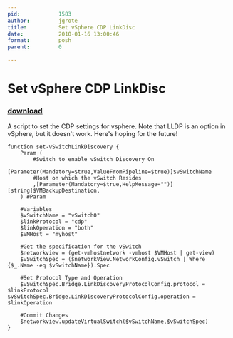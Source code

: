 ```yaml
---
pid:            1583
author:         jgrote
title:          Set vSphere CDP LinkDisc
date:           2010-01-16 13:00:46
format:         posh
parent:         0

---
```


# Set vSphere CDP LinkDisc

### [download](Scripts\1583.ps1)

A script to set the CDP settings for vsphere. Note that LLDP is an option in vSphere, but it doesn't work. Here's hoping for the future!

```posh
function set-vSwitchLinkDiscovery {
    Param (
        #Switch to enable vSwitch Discovery On
         [Parameter(Mandatory=$true,ValueFromPipeline=$true)]$vSwitchName
        #Host on which the vSwitch Resides
        ,[Parameter(Mandatory=$true,HelpMessage="")][string]$VMBackupDestination,
    ) #Param

	#Variables
	$vSwitchName = "vSwitch0"
	$linkProtocol = "cdp"
	$linkOperation = "both"
	$VMHost = "myhost"

	#Get the specification for the vSwitch
	$networkview = (get-vmhostnetwork -vmhost $VMHost | get-view)
	$vSwitchSpec = ($networkView.NetworkConfig.vSwitch | Where {$_.Name -eq $vSwitchName}).Spec

	#Set Protocol Type and Operation
	$vSwitchSpec.Bridge.LinkDiscoveryProtocolConfig.protocol = $linkProtocol	$vSwitchSpec.Bridge.LinkDiscoveryProtocolConfig.operation = $linkOperation

	#Commit Changes
	$networkview.updateVirtualSwitch($vSwitchName,$vSwitchSpec)
} 
```
